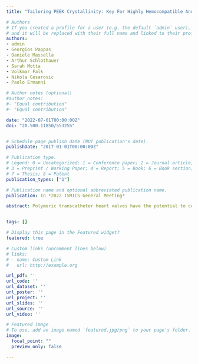 ```yaml
---
title: "Tailoring PEEK Crystallinity: Key For Highly Hemocompatible And Mechanically Performing Cardiovascular Implants"

# Authors
# If you created a profile for a user (e.g. the default `admin` user), write the username (folder name) here
# and it will be replaced with their full name and linked to their profile.
authors:
- admin
- Georgios Pappas
- Daniele Massella
- Arthur Schlothauer
- Sarah Motta
- Volkmar Falk
- Nikola Cesarovic
- Paolo Ermanni

# Author notes (optional)
#author_notes:
#- "Equal contribution"
#- "Equal contribution"

date: "2022-07-01T00:00:00Z"
doi: "20.500.11850/553255"


# Schedule page publish date (NOT publication's date).
publishDate: "2017-01-01T00:00:00Z"

# Publication type.
# Legend: 0 = Uncategorized; 1 = Conference paper; 2 = Journal article;
# 3 = Preprint / Working Paper; 4 = Report; 5 = Book; 6 = Book section;
# 7 = Thesis; 8 = Patent
publication_types: ["1"]

# Publication name and optional abbreviated publication name.
publication: In *2022 ISMICS General Meeting*

abstract: Polymeric transcatheter heart valves have the potential to combine the durability of mechanical heart valves with the biocompatibility of biological heart valves, resulting in devices optimized for minimally invasive surgery. However, due to their synthetic origin, polymeric materials still face issues regarding hemocompatibility. This underscores the need for the investigation of methods to improve the hemocompatibility of polymeric materials. In this research, we report on the effect of crystallinity on hemolysis, thrombogenicity, and platelet adhesion in polyetheretherketone (PEEK) surfaces, acknowledging the vast potential of PEEK on cardiovascular device design. To improve properties of implantable cardiovascular devices, the effect of crystallinity on the hemocompatibility of PEEK surfaces is investigated. After annealing at different temperatures, the chemical composition and concentration of different functional groups is determined through Fourier-transform infrared spectroscopy (FTIR) analysis. The resulting change in hemolytic activity, thrombogenicity, and platelet adhesion is observed by standardized hemocompatibility test, alongside changes in mechanical properties such as tensile modulus and toughness. Higher crystallinity results in increased abundance of oxygen-containing surface functional groups. This increase of negatively charged surface functional groups causes significant reductions in the hemolysis (1.57 to 0.75% cm-2), thrombin generation rate (4840 to 1586 mU mL-1 min-1 cm-2), and platelet adhesion (31.9 to 1.5%). Further, optimized tensile toughness can be accomplished at a moderate crystallinity, with acceptable hemocompatibility indexes. Our results show that crystalline PEEK is highly blood compatible in all test categories. Our results also show that this increase in hemocompatibility can be accompanied by an optimization in the tensile modulus and toughness. Hence, crystallization is shown to be a simple and effective method to improve compatibility with blood and mechanical performance of PEEK used for cardiovascular implants


tags: []

# Display this page in the Featured widget?
featured: true

# Custom links (uncomment lines below)
# links:
# - name: Custom Link
#   url: http://example.org

url_pdf: ''
url_code: ''
url_dataset: ''
url_poster: ''
url_project: ''
url_slides: ''
url_source: ''
url_video: ''

# Featured image
# To use, add an image named `featured.jpg/png` to your page's folder.
image:
  focal_point: ""
  preview_only: false

---
```


